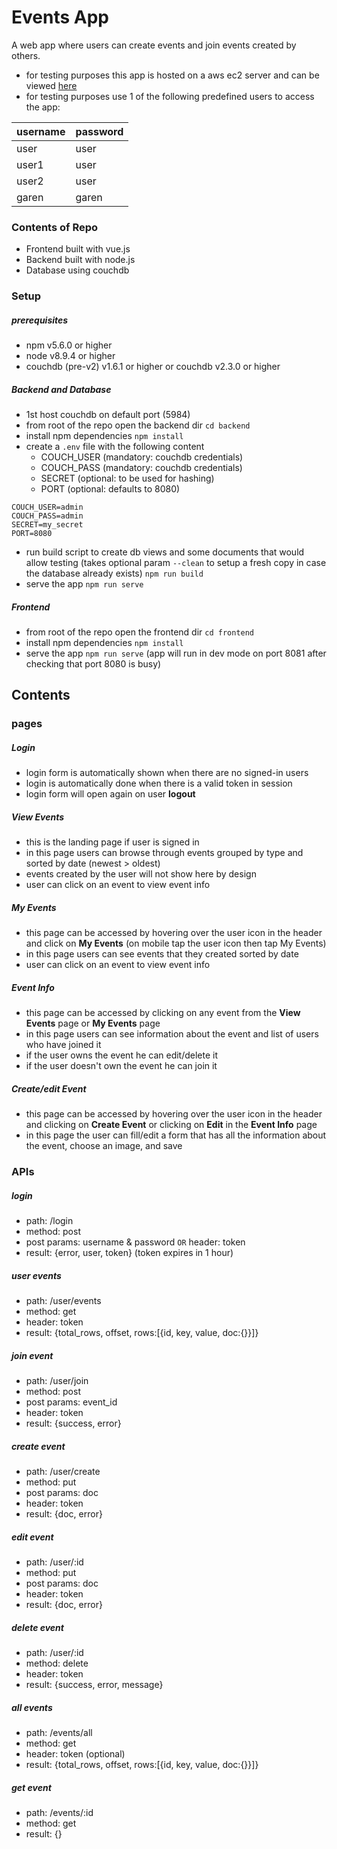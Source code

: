 # Events App #

A web app where users can create events and join events created by others.

* for testing purposes this app is hosted on a aws ec2 server and can be viewed [here](http://3.17.160.138:8081/)
* for testing purposes use 1 of the following predefined users to access the app:

username | password
-------- | --------
user | user
user1 | user
user2 | user
garen | garen

### Contents of Repo ###

* Frontend built with vue.js
* Backend built with node.js
* Database using couchdb

### Setup ###

##### prerequisites #####

* npm v5.6.0 or higher
* node v8.9.4 or higher
* couchdb (pre-v2) v1.6.1 or higher or couchdb v2.3.0 or higher

##### Backend and Database #####

* 1st host couchdb on default port (5984)
* from root of the repo open the backend dir `cd backend`
* install npm dependencies `npm install`
* create a `.env` file with the following content
    * COUCH_USER (mandatory: couchdb credentials)
    * COUCH_PASS (mandatory: couchdb credentials)
    * SECRET (optional: to be used for hashing)
    * PORT (optional: defaults to 8080)
```
COUCH_USER=admin
COUCH_PASS=admin
SECRET=my_secret
PORT=8080
```
* run build script to create db views and some documents that would allow testing (takes optional param `--clean` to setup a fresh copy in case the database already exists)
`npm run build`
* serve the app `npm run serve`

##### Frontend #####

* from root of the repo open the frontend dir `cd frontend`
* install npm dependencies `npm install`
* serve the app `npm run serve` (app will run in dev mode on port 8081 after checking that port 8080 is busy)


## Contents ##

### pages ###

##### Login #####
* login form is automatically shown when there are no signed-in users
* login is automatically done when there is a valid token in session
* login form will open again on user __logout__

##### View Events #####
* this is the landing page if user is signed in
* in this page users can browse through events grouped by type and sorted by date (newest > oldest)
* events created by the user will not show here by design
* user can click on an event to view event info

##### My Events #####
* this page can be accessed by hovering over the user icon in the header and click on __My Events__ (on mobile tap the user icon then tap My Events)
* in this page users can see events that they created sorted by date
* user can click on an event to view event info

##### Event Info #####
* this page can be accessed by clicking on any event from the __View Events__ page or __My Events__ page
* in this page users can see information about the event and list of users who have joined it
* if the user owns the event he can edit/delete it
* if the user doesn't own the event he can join it

##### Create/edit Event #####
* this page can be accessed by hovering over the user icon in the header and clicking on __Create Event__ or clicking on __Edit__ in the __Event Info__ page
* in this page the user can fill/edit a form that has all the information about the event, choose an image, and save

### APIs ###

##### login #####
* path: /login
* method: post
* post params: username & password `OR` header: token
* result: {error, user, token} (token expires in 1 hour)

##### user events #####
* path: /user/events
* method: get
* header: token
* result: {total_rows, offset, rows:[{id, key, value, doc:{<data>}}]}

##### join event #####
* path: /user/join
* method: post
* post params: event_id
* header: token
* result: {success, error}

##### create event #####
* path: /user/create
* method: put
* post params: doc
* header: token
* result: {doc, error}

##### edit event #####
* path: /user/:id
* method: put
* post params: doc
* header: token
* result: {doc, error}

##### delete event #####
* path: /user/:id
* method: delete
* header: token
* result: {success, error, message}

##### all events #####
* path: /events/all
* method: get
* header: token (optional)
* result: {total_rows, offset, rows:[{id, key, value, doc:{<data>}}]}

##### get event #####
* path: /events/:id
* method: get
* result: {<data>}
